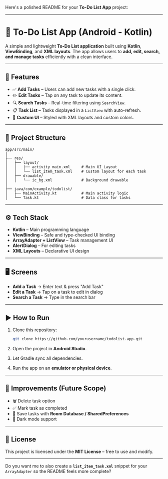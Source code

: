 Here's a polished README for your **To-Do List App** project:

---

# 📝 To-Do List App (Android - Kotlin)

A simple and lightweight **To-Do List application** built using **Kotlin**, **ViewBinding**, and **XML layouts**.
The app allows users to **add, edit, search, and manage tasks** efficiently with a clean interface.

---

## 🚀 Features

* ✅ **Add Tasks** – Users can add new tasks with a single click.
* ✏️ **Edit Tasks** – Tap on any task to update its content.
* 🔍 **Search Tasks** – Real-time filtering using `SearchView`.
* 📋 **Task List** – Tasks displayed in a `ListView` with auto-refresh.
* 🎨 **Custom UI** – Styled with XML layouts and custom colors.

---

## 📂 Project Structure

```
app/src/main/
│
├── res/
│   ├── layout/
│   │   ├── activity_main.xml     # Main UI Layout
│   │   └── list_item_task.xml    # Custom layout for each task
│   ├── drawable/
│   │   └── ic_bg.xml             # Background drawable
│
├── java/com/example/todolist/
│   ├── MainActivity.kt           # Main activity logic
│   └── Task.kt                   # Data class for tasks
```

---

## ⚙️ Tech Stack

* **Kotlin** – Main programming language
* **ViewBinding** – Safe and type-checked UI binding
* **ArrayAdapter + ListView** – Task management UI
* **AlertDialog** – For editing tasks
* **XML Layouts** – Declarative UI design

---

## 🖥️ Screens

* **Add a Task** → Enter text & press "Add Task"
* **Edit a Task** → Tap on a task to edit in dialog
* **Search a Task** → Type in the search bar

---

## ▶️ How to Run

1. Clone this repository:

   ```bash
   git clone https://github.com/yourusername/todolist-app.git
   ```
2. Open the project in **Android Studio**.
3. Let Gradle sync all dependencies.
4. Run the app on an **emulator or physical device**.

---

## 📌 Improvements (Future Scope)

* 🗑️ Delete task option
* ✅ Mark task as completed
* 💾 Save tasks with **Room Database / SharedPreferences**
* 🌙 Dark mode support

---

## 📜 License

This project is licensed under the **MIT License** – free to use and modify.

---

Do you want me to also create a **`list_item_task.xml`** snippet for your `ArrayAdapter` so the README feels more complete?
